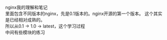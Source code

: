 nginx我的理解和笔记   
里面包含不同版本的nginx，先是0.1版本的。nginx开源的第一个版本。 这个其实是已经相对成熟的。  
所以从0.1   ->  1.0  ->  latest，这个学习过程  
中间有些模块的练习  
